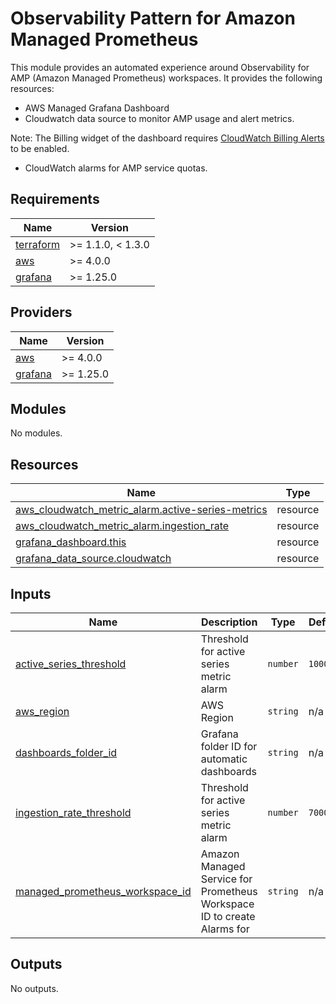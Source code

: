 # Observability Pattern for Amazon Managed Prometheus

This module provides an automated experience around Observability for AMP (Amazon Managed Prometheus) workspaces.
It provides the following resources:

- AWS Managed Grafana Dashboard
- Cloudwatch data source to monitor AMP usage and alert metrics.

Note: The Billing widget of the dashboard requires [CloudWatch Billing Alerts](https://docs.aws.amazon.com/AmazonCloudWatch/latest/monitoring/monitor_estimated_charges_with_cloudwatch.html) to be enabled.

- CloudWatch alarms for AMP service quotas.

<!-- BEGIN_TF_DOCS -->
## Requirements

| Name | Version |
|------|---------|
| <a name="requirement_terraform"></a> [terraform](#requirement\_terraform) | >= 1.1.0, < 1.3.0 |
| <a name="requirement_aws"></a> [aws](#requirement\_aws) | >= 4.0.0 |
| <a name="requirement_grafana"></a> [grafana](#requirement\_grafana) | >= 1.25.0 |

## Providers

| Name | Version |
|------|---------|
| <a name="provider_aws"></a> [aws](#provider\_aws) | >= 4.0.0 |
| <a name="provider_grafana"></a> [grafana](#provider\_grafana) | >= 1.25.0 |

## Modules

No modules.

## Resources

| Name | Type |
|------|------|
| [aws_cloudwatch_metric_alarm.active-series-metrics](https://registry.terraform.io/providers/hashicorp/aws/latest/docs/resources/cloudwatch_metric_alarm) | resource |
| [aws_cloudwatch_metric_alarm.ingestion_rate](https://registry.terraform.io/providers/hashicorp/aws/latest/docs/resources/cloudwatch_metric_alarm) | resource |
| [grafana_dashboard.this](https://registry.terraform.io/providers/grafana/grafana/latest/docs/resources/dashboard) | resource |
| [grafana_data_source.cloudwatch](https://registry.terraform.io/providers/grafana/grafana/latest/docs/resources/data_source) | resource |

## Inputs

| Name | Description | Type | Default | Required |
|------|-------------|------|---------|:--------:|
| <a name="input_active_series_threshold"></a> [active\_series\_threshold](#input\_active\_series\_threshold) | Threshold for active series metric alarm | `number` | `1000000` | no |
| <a name="input_aws_region"></a> [aws\_region](#input\_aws\_region) | AWS Region | `string` | n/a | yes |
| <a name="input_dashboards_folder_id"></a> [dashboards\_folder\_id](#input\_dashboards\_folder\_id) | Grafana folder ID for automatic dashboards | `string` | n/a | yes |
| <a name="input_ingestion_rate_threshold"></a> [ingestion\_rate\_threshold](#input\_ingestion\_rate\_threshold) | Threshold for active series metric alarm | `number` | `70000` | no |
| <a name="input_managed_prometheus_workspace_id"></a> [managed\_prometheus\_workspace\_id](#input\_managed\_prometheus\_workspace\_id) | Amazon Managed Service for Prometheus Workspace ID to create Alarms for | `string` | n/a | yes |

## Outputs

No outputs.
<!-- END_TF_DOCS -->
